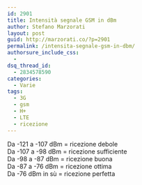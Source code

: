 ```yaml
---
id: 2901
title: Intensità segnale GSM in dBm
author: Stefano Marzorati
layout: post
guid: http://marzorati.co/?p=2901
permalink: /intensita-segnale-gsm-in-dbm/
authorsure_include_css:
  - 
dsq_thread_id:
  - 2834578590
categories:
  - Varie
tags:
  - 3G
  - gsm
  - H+
  - LTE
  - ricezione
---
```

Da -121 a -107 dBm = ricezione debole  
Da -107 a -98 dBm = ricezione sufficiente  
Da -98 a -87 dBm = ricezione buona  
Da -87 a -76 dBm = ricezione ottima  
Da -76 dBm in sù = ricezione perfetta
